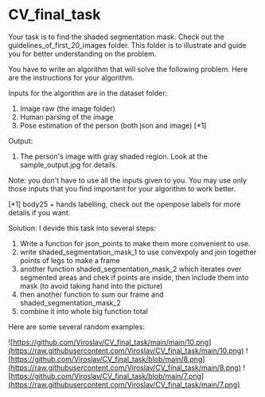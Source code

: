 # CV_final_task
Your task is to find the shaded segmentation mask.
Check out the guidelines_of_first_20_images folder. This folder is to illustrate and guide you for better understanding on the problem. 

You have to write an algorithm that will solve the following problem. Here are the instructions for your algorithm.

Inputs for the algorithm are in the dataset folder:
1. Image raw (the image folder)
2. Human parsing of the image 
3. Pose estimation of the person (both json and image) [*1]

Output:
1. The person's image with gray shaded region. Look at the sample_output.jpg for details.

Note: you don't have to use all the inputs given to you. You may use only those inputs that you find important for your algorithm to work better.



[*1]
body25 + hands labelling, check out the openpose labels for more details if you want.


Solution:
I devide this task into several steps:
1) Write a function for json_points to make them more convenient to use.
2) write shaded_segmentation_mask_1 to use convexpoly and join together points of legs to make a frame
3) another function shaded_segmentation_mask_2 which iterates over segmented areas and chek if points are inside, then include them into mask (to avoid taking hand into the picture)
4) then another function to sum our frame and shaded_segmentation_mask_2
5) combine it into whole big function total

Here are some several random examples:

![https://github.com/Viroslav/CV_final_task/main/main/10.png](https://raw.githubusercontent.com/Viroslav/CV_final_task/main/10.png)
![https://github.com/Viroslav/CV_final_task/blob/main/8.png](https://raw.githubusercontent.com/Viroslav/CV_final_task/main/8.png)
![https://github.com/Viroslav/CV_final_task/blob/main/7.png](https://raw.githubusercontent.com/Viroslav/CV_final_task/main/7.png)
